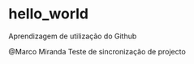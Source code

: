 # hello_world
Aprendizagem de utilização do Github

@Marco Miranda
Teste de sincronização de projecto

